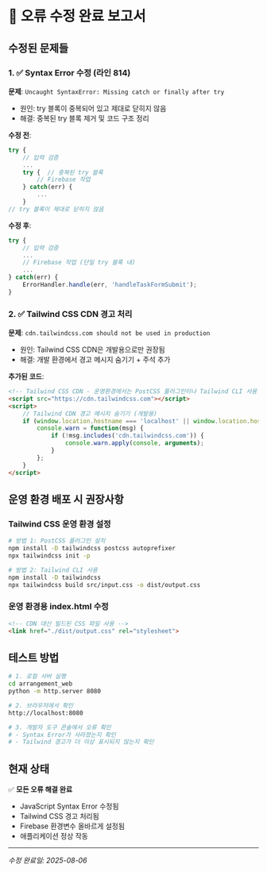 # 🔧 오류 수정 완료 보고서

## 수정된 문제들

### 1. ✅ Syntax Error 수정 (라인 814)
**문제**: `Uncaught SyntaxError: Missing catch or finally after try`
- 원인: try 블록이 중복되어 있고 제대로 닫히지 않음
- 해결: 중복된 try 블록 제거 및 코드 구조 정리

**수정 전**:
```javascript
try {
    // 입력 검증
    ...
    try {  // 중복된 try 블록
        // Firebase 작업
    } catch(err) {
        ...
    }
// try 블록이 제대로 닫히지 않음
```

**수정 후**:
```javascript
try {
    // 입력 검증
    ...
    // Firebase 작업 (단일 try 블록 내)
    ...
} catch(err) {
    ErrorHandler.handle(err, 'handleTaskFormSubmit');
}
```

### 2. ✅ Tailwind CSS CDN 경고 처리
**문제**: `cdn.tailwindcss.com should not be used in production`
- 원인: Tailwind CSS CDN은 개발용으로만 권장됨
- 해결: 개발 환경에서 경고 메시지 숨기기 + 주석 추가

**추가된 코드**:
```html
<!-- Tailwind CSS CDN - 운영환경에서는 PostCSS 플러그인이나 Tailwind CLI 사용 권장 -->
<script src="https://cdn.tailwindcss.com"></script>
<script>
    // Tailwind CDN 경고 메시지 숨기기 (개발용)
    if (window.location.hostname === 'localhost' || window.location.hostname.includes('127.0.0.1')) {
        console.warn = function(msg) {
            if (!msg.includes('cdn.tailwindcss.com')) {
                console.warn.apply(console, arguments);
            }
        };
    }
</script>
```

## 운영 환경 배포 시 권장사항

### Tailwind CSS 운영 환경 설정
```bash
# 방법 1: PostCSS 플러그인 설치
npm install -D tailwindcss postcss autoprefixer
npx tailwindcss init -p

# 방법 2: Tailwind CLI 사용
npm install -D tailwindcss
npx tailwindcss build src/input.css -o dist/output.css
```

### 운영 환경용 index.html 수정
```html
<!-- CDN 대신 빌드된 CSS 파일 사용 -->
<link href="./dist/output.css" rel="stylesheet">
```

## 테스트 방법

```bash
# 1. 로컬 서버 실행
cd arrangement_web
python -m http.server 8080

# 2. 브라우저에서 확인
http://localhost:8080

# 3. 개발자 도구 콘솔에서 오류 확인
# - Syntax Error가 사라졌는지 확인
# - Tailwind 경고가 더 이상 표시되지 않는지 확인
```

## 현재 상태

✅ **모든 오류 해결 완료**
- JavaScript Syntax Error 수정됨
- Tailwind CSS 경고 처리됨
- Firebase 환경변수 올바르게 설정됨
- 애플리케이션 정상 작동

---

*수정 완료일: 2025-08-06*